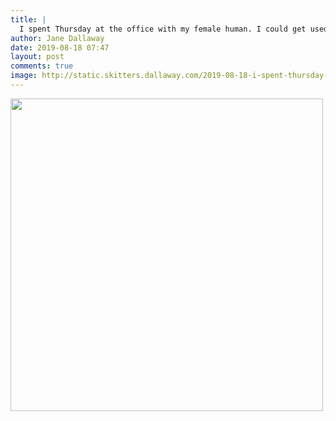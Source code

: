 ```yaml
---
title: |
  I spent Thursday at the office with my female human. I could get used to this working for a living thing...
author: Jane Dallaway
date: 2019-08-18 07:47
layout: post
comments: true
image: http://static.skitters.dallaway.com/2019-08-18-i-spent-thursday-at-the-office-with-my-female-human--i-could-get-used-to-this-working-for-a-living-thing-thumb-1-IMG-9726.JPG
---
```


<div>
        <a href="http://static.skitters.dallaway.com/2019-08-18-i-spent-thursday-at-the-office-with-my-female-human--i-could-get-used-to-this-working-for-a-living-thing-fullsize-1-IMG-9726.JPG">
          <img src="http://static.skitters.dallaway.com/2019-08-18-i-spent-thursday-at-the-office-with-my-female-human--i-could-get-used-to-this-working-for-a-living-thing-thumb-1-IMG-9726.JPG" width="500" height="500"/>
        </a>
      </div>


  
      